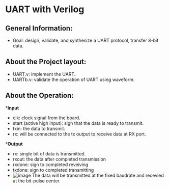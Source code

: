 # UART with Verilog

## General Information:
- Goal: design, validate, and synthesize a UART protocol, transfer 8-bit data.

## About the Project layout:
- UART.v: implement the UART.
- UARTb.v: validate the operation of UART using waveform.

## About the Operation:
***Input**
- clk: clock signal from the board.
- start (active high input): sign that the data is ready to transmit.
- txin: the data to transmit.
- rx: will be connected to the tx output to receive data at RX port.

***Output**
- rx: single bit of data is transmitted.
- rxout: the data after completed transmission
- rxdone: sign to completed reveiving
- txdone: sign to completed transmitting
- ![image](https://github.com/vanphuc1208/UART-with-Verilog/assets/116254695/15e9f1ad-e9a1-40a0-b25f-71e2c23a0813)
  The data will be transmitted at the fixed baudrate and recevied at the bit-pulse center.

